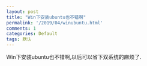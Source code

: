 ```yaml
---
layout: post
title: "Win下安装ubuntu也不错啊"
permalink: '/2019/04/winubuntu.html'
comments: 1
categories: Default
tags: 默认
---
```

Win下安装ubuntu也不错啊,以后可以省下双系统的麻烦了.
